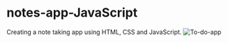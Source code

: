 # notes-app-JavaScript
Creating a note taking app using HTML, CSS and JavaScript.
![To-do-app](https://github.com/codeofmahesh/notes-app-JavaScript/assets/108455779/beae32ca-2e16-4d98-a8ba-c26e3ac86ab7)
